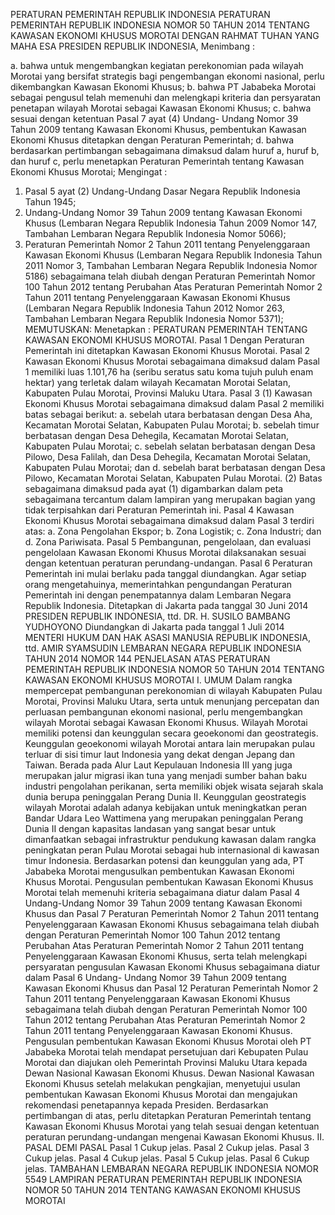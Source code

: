  PERATURAN PEMERINTAH REPUBLIK INDONESIA PERATURAN PEMERINTAH REPUBLIK INDONESIA NOMOR 50 TAHUN 2014 TENTANG KAWASAN EKONOMI KHUSUS MOROTAI
DENGAN RAHMAT TUHAN YANG MAHA ESA PRESIDEN REPUBLIK INDONESIA,
Menimbang :

a. bahwa untuk mengembangkan kegiatan perekonomian pada wilayah Morotai yang bersifat strategis bagi pengembangan ekonomi nasional, perlu dikembangkan Kawasan Ekonomi Khusus;
b. bahwa PT Jababeka Morotai sebagai pengusul telah memenuhi dan melengkapi kriteria dan persyaratan penetapan wilayah Morotai sebagai Kawasan Ekonomi Khusus;
c. bahwa sesuai dengan ketentuan Pasal 7 ayat (4) Undang- Undang Nomor 39 Tahun 2009 tentang Kawasan Ekonomi Khusus, pembentukan Kawasan Ekonomi Khusus ditetapkan dengan Peraturan Pemerintah;
d. bahwa berdasarkan pertimbangan sebagaimana dimaksud dalam huruf a, huruf b, dan huruf c, perlu menetapkan Peraturan Pemerintah tentang Kawasan Ekonomi Khusus Morotai;
Mengingat :

1. Pasal 5 ayat (2) Undang-Undang Dasar Negara Republik Indonesia Tahun 1945;
2. Undang-Undang Nomor 39 Tahun 2009 tentang Kawasan Ekonomi Khusus (Lembaran Negara Republik Indonesia Tahun 2009 Nomor 147, Tambahan Lembaran Negara Republik Indonesia Nomor 5066);
3. Peraturan Pemerintah Nomor 2 Tahun 2011 tentang Penyelenggaraan Kawasan Ekonomi Khusus (Lembaran Negara Republik Indonesia Tahun 2011 Nomor 3, Tambahan Lembaran Negara Republik Indonesia Nomor 5186) sebagaimana telah diubah dengan Peraturan Pemerintah Nomor 100 Tahun 2012 tentang Perubahan Atas Peraturan Pemerintah Nomor 2 Tahun 2011 tentang Penyelenggaraan Kawasan Ekonomi Khusus (Lembaran Negara Republik Indonesia Tahun 2012 Nomor 263, Tambahan Lembaran Negara Republik Indonesia Nomor 5371);
MEMUTUSKAN:
 Menetapkan : PERATURAN PEMERINTAH TENTANG KAWASAN EKONOMI KHUSUS MOROTAI.
Pasal 1
Dengan Peraturan Pemerintah ini ditetapkan Kawasan Ekonomi Khusus Morotai.
Pasal 2
Kawasan Ekonomi Khusus Morotai sebagaimana dimaksud dalam Pasal 1 memiliki luas 1.101,76 ha (seribu seratus satu koma tujuh puluh enam hektar) yang terletak dalam wilayah Kecamatan Morotai Selatan, Kabupaten Pulau Morotai, Provinsi Maluku Utara.
Pasal 3
(1) Kawasan Ekonomi Khusus Morotai sebagaimana dimaksud dalam Pasal 2 memiliki batas sebagai berikut:
a. sebelah utara berbatasan dengan Desa Aha, Kecamatan Morotai Selatan, Kabupaten Pulau Morotai;
b. sebelah timur berbatasan dengan Desa Dehegila, Kecamatan Morotai Selatan, Kabupaten Pulau Morotai;
c. sebelah selatan berbatasan dengan Desa Pilowo, Desa Falilah, dan Desa Dehegila, Kecamatan Morotai Selatan, Kabupaten Pulau Morotai; dan
d. sebelah barat berbatasan dengan Desa Pilowo, Kecamatan Morotai Selatan, Kabupaten Pulau Morotai.
(2) Batas sebagaimana dimaksud pada ayat (1) digambarkan dalam peta sebagaimana tercantum dalam lampiran yang merupakan bagian yang tidak terpisahkan dari Peraturan Pemerintah ini.
Pasal 4
Kawasan Ekonomi Khusus Morotai sebagaimana dimaksud dalam Pasal 3 terdiri atas:
a. Zona Pengolahan Ekspor;
b. Zona Logistik;
c. Zona Industri; dan
d. Zona Pariwisata.
Pasal 5
Pembangunan, pengelolaan, dan evaluasi pengelolaan Kawasan Ekonomi Khusus Morotai dilaksanakan sesuai dengan ketentuan peraturan perundang-undangan.
Pasal 6
Peraturan Pemerintah ini mulai berlaku pada tanggal diundangkan.
Agar setiap orang mengetahuinya, memerintahkan pengundangan Peraturan Pemerintah ini dengan penempatannya dalam Lembaran Negara Republik Indonesia. Ditetapkan di Jakarta pada tanggal 30 Juni 2014 PRESIDEN REPUBLIK INDONESIA, ttd. DR. H. SUSILO BAMBANG YUDHOYONO Diundangkan di Jakarta pada tanggal 1 Juli 2014 MENTERI HUKUM DAN HAK ASASI MANUSIA REPUBLIK INDONESIA, ttd. AMIR SYAMSUDIN LEMBARAN NEGARA REPUBLIK INDONESIA TAHUN 2014 NOMOR 144 PENJELASAN ATAS PERATURAN PEMERINTAH REPUBLIK INDONESIA NOMOR 50 TAHUN 2014 TENTANG KAWASAN EKONOMI KHUSUS MOROTAI I. UMUM Dalam rangka mempercepat pembangunan perekonomian di wilayah Kabupaten Pulau Morotai, Provinsi Maluku Utara, serta untuk menunjang percepatan dan perluasan pembangunan ekonomi nasional, perlu mengembangkan wilayah Morotai sebagai Kawasan Ekonomi Khusus. Wilayah Morotai memiliki potensi dan keunggulan secara geoekonomi dan geostrategis. Keunggulan geoekonomi wilayah Morotai antara lain merupakan pulau terluar di sisi timur laut Indonesia yang dekat dengan Jepang dan Taiwan. Berada pada Alur Laut Kepulauan Indonesia III yang juga merupakan jalur migrasi ikan tuna yang menjadi sumber bahan baku industri pengolahan perikanan, serta memiliki objek wisata sejarah skala dunia berupa peninggalan Perang Dunia II. Keunggulan geostrategis wilayah Morotai adalah adanya kebijakan untuk meningkatkan peran Bandar Udara Leo Wattimena yang merupakan peninggalan Perang Dunia II dengan kapasitas landasan yang sangat besar untuk dimanfaatkan sebagai infrastruktur pendukung kawasan dalam rangka peningkatan peran Pulau Morotai sebagai hub internasional di kawasan timur Indonesia. Berdasarkan potensi dan keunggulan yang ada, PT Jababeka Morotai mengusulkan pembentukan Kawasan Ekonomi Khusus Morotai. Pengusulan pembentukan Kawasan Ekonomi Khusus Morotai telah memenuhi kriteria sebagaimana diatur dalam Pasal 4 Undang-Undang Nomor 39 Tahun 2009 tentang Kawasan Ekonomi Khusus dan Pasal 7 Peraturan Pemerintah Nomor 2 Tahun 2011 tentang Penyelenggaraan Kawasan Ekonomi Khusus sebagaimana telah diubah dengan Peraturan Pemerintah Nomor 100 Tahun 2012 tentang Perubahan Atas Peraturan Pemerintah Nomor 2 Tahun 2011 tentang Penyelenggaraan Kawasan Ekonomi Khusus, serta telah melengkapi persyaratan pengusulan Kawasan Ekonomi Khusus sebagaimana diatur dalam Pasal 6 Undang- Undang Nomor 39 Tahun 2009 tentang Kawasan Ekonomi Khusus dan Pasal 12 Peraturan Pemerintah Nomor 2 Tahun 2011 tentang Penyelenggaraan Kawasan Ekonomi Khusus sebagaimana telah diubah dengan Peraturan Pemerintah Nomor 100 Tahun 2012 tentang Perubahan Atas Peraturan Pemerintah Nomor 2 Tahun 2011 tentang Penyelenggaraan Kawasan Ekonomi Khusus. Pengusulan pembentukan Kawasan Ekonomi Khusus Morotai oleh PT Jababeka Morotai telah mendapat persetujuan dari Kebupaten Pulau Morotai dan diajukan oleh Pemerintah Provinsi Maluku Utara kepada Dewan Nasional Kawasan Ekonomi Khusus. Dewan Nasional Kawasan Ekonomi Khusus setelah melakukan pengkajian, menyetujui usulan pembentukan Kawasan Ekonomi Khusus Morotai dan mengajukan rekomendasi penetapannya kepada Presiden. Berdasarkan pertimbangan di atas, perlu ditetapkan Peraturan Pemerintah tentang Kawasan Ekonomi Khusus Morotai yang telah sesuai dengan ketentuan peraturan perundang-undangan mengenai Kawasan Ekonomi Khusus. II. PASAL DEMI PASAL Pasal 1 Cukup jelas.
Pasal 2
Cukup jelas.
Pasal 3
Cukup jelas.
Pasal 4
Cukup jelas.
Pasal 5
Cukup jelas.
Pasal 6
Cukup jelas. TAMBAHAN LEMBARAN NEGARA REPUBLIK INDONESIA NOMOR 5549 LAMPIRAN PERATURAN PEMERINTAH REPUBLIK INDONESIA NOMOR 50 TAHUN 2014 TENTANG KAWASAN EKONOMI KHUSUS MOROTAI
